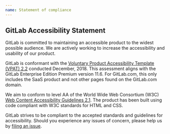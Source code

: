 ```yaml
---
name: Statement of compliance
---
```


## GitLab Accessibility Statement

GitLab is committed to maintaining an accessible product to the widest possible audience. We are actively working to increase the accessibility and usability of our product.

GitLab is conformant with the [Voluntary Product Accessibility Template (VPAT) 2.2](/accessibility/vpat) conducted December, 2018. This assessment aligns with the GitLab Enterprise Edition Premium version 11.6. For GitLab.com, this only includes the SaaS product and not other pages found on the GitLab.com domain.

We aim to conform to level AA of the World Wide Web Consortium (W3C) [Web Content Accessibility Guidelines 2.1](https://www.w3.org/TR/WCAG21/). The product has been built using code compliant with W3C standards for HTML and CSS.

GitLab strives to be compliant to the accepted standards and guidelines for accessibility. Should you experience any issues of concern, please help us by [filing an issue](https://gitlab.com/gitlab-org/gitlab/issues/new?issue).

